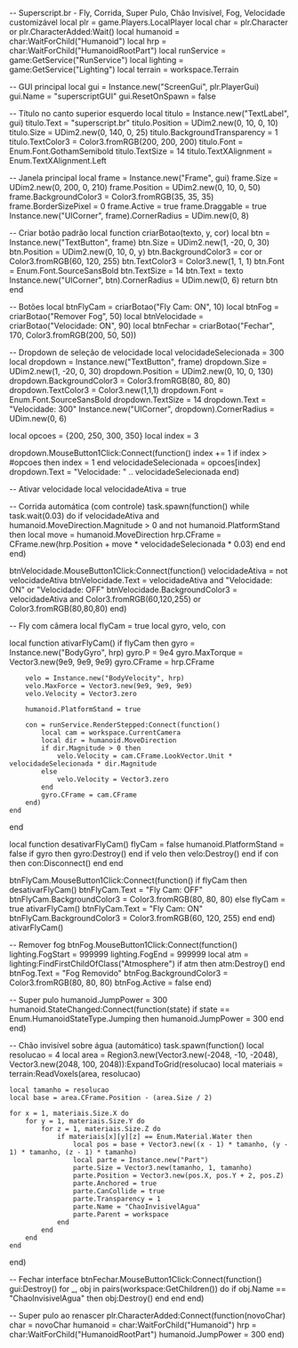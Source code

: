 -- Superscript.br - Fly, Corrida, Super Pulo, Chão Invisível, Fog, Velocidade customizável
local plr = game.Players.LocalPlayer
local char = plr.Character or plr.CharacterAdded:Wait()
local humanoid = char:WaitForChild("Humanoid")
local hrp = char:WaitForChild("HumanoidRootPart")
local runService = game:GetService("RunService")
local lighting = game:GetService("Lighting")
local terrain = workspace.Terrain

-- GUI principal
local gui = Instance.new("ScreenGui", plr.PlayerGui)
gui.Name = "superscriptGUI"
gui.ResetOnSpawn = false

-- Título no canto superior esquerdo
local titulo = Instance.new("TextLabel", gui)
titulo.Text = "superscript.br"
titulo.Position = UDim2.new(0, 10, 0, 10)
titulo.Size = UDim2.new(0, 140, 0, 25)
titulo.BackgroundTransparency = 1
titulo.TextColor3 = Color3.fromRGB(200, 200, 200)
titulo.Font = Enum.Font.GothamSemibold
titulo.TextSize = 14
titulo.TextXAlignment = Enum.TextXAlignment.Left

-- Janela principal
local frame = Instance.new("Frame", gui)
frame.Size = UDim2.new(0, 200, 0, 210)
frame.Position = UDim2.new(0, 10, 0, 50)
frame.BackgroundColor3 = Color3.fromRGB(35, 35, 35)
frame.BorderSizePixel = 0
frame.Active = true
frame.Draggable = true
Instance.new("UICorner", frame).CornerRadius = UDim.new(0, 8)

-- Criar botão padrão
local function criarBotao(texto, y, cor)
	local btn = Instance.new("TextButton", frame)
	btn.Size = UDim2.new(1, -20, 0, 30)
	btn.Position = UDim2.new(0, 10, 0, y)
	btn.BackgroundColor3 = cor or Color3.fromRGB(60, 120, 255)
	btn.TextColor3 = Color3.new(1, 1, 1)
	btn.Font = Enum.Font.SourceSansBold
	btn.TextSize = 14
	btn.Text = texto
	Instance.new("UICorner", btn).CornerRadius = UDim.new(0, 6)
	return btn
end

-- Botões
local btnFlyCam = criarBotao("Fly Cam: ON", 10)
local btnFog = criarBotao("Remover Fog", 50)
local btnVelocidade = criarBotao("Velocidade: ON", 90)
local btnFechar = criarBotao("Fechar", 170, Color3.fromRGB(200, 50, 50))

-- Dropdown de seleção de velocidade
local velocidadeSelecionada = 300
local dropdown = Instance.new("TextButton", frame)
dropdown.Size = UDim2.new(1, -20, 0, 30)
dropdown.Position = UDim2.new(0, 10, 0, 130)
dropdown.BackgroundColor3 = Color3.fromRGB(80, 80, 80)
dropdown.TextColor3 = Color3.new(1,1,1)
dropdown.Font = Enum.Font.SourceSansBold
dropdown.TextSize = 14
dropdown.Text = "Velocidade: 300"
Instance.new("UICorner", dropdown).CornerRadius = UDim.new(0, 6)

local opcoes = {200, 250, 300, 350}
local index = 3

dropdown.MouseButton1Click:Connect(function()
	index += 1
	if index > #opcoes then index = 1 end
	velocidadeSelecionada = opcoes[index]
	dropdown.Text = "Velocidade: " .. velocidadeSelecionada
end)

-- Ativar velocidade
local velocidadeAtiva = true

-- Corrida automática (com controle)
task.spawn(function()
	while task.wait(0.03) do
		if velocidadeAtiva and humanoid.MoveDirection.Magnitude > 0 and not humanoid.PlatformStand then
			local move = humanoid.MoveDirection
			hrp.CFrame = CFrame.new(hrp.Position + move * velocidadeSelecionada * 0.03)
		end
	end
end)

btnVelocidade.MouseButton1Click:Connect(function()
	velocidadeAtiva = not velocidadeAtiva
	btnVelocidade.Text = velocidadeAtiva and "Velocidade: ON" or "Velocidade: OFF"
	btnVelocidade.BackgroundColor3 = velocidadeAtiva and Color3.fromRGB(60,120,255) or Color3.fromRGB(80,80,80)
end)

-- Fly com câmera
local flyCam = true
local gyro, velo, con

local function ativarFlyCam()
	if flyCam then
		gyro = Instance.new("BodyGyro", hrp)
		gyro.P = 9e4
		gyro.MaxTorque = Vector3.new(9e9, 9e9, 9e9)
		gyro.CFrame = hrp.CFrame

		velo = Instance.new("BodyVelocity", hrp)
		velo.MaxForce = Vector3.new(9e9, 9e9, 9e9)
		velo.Velocity = Vector3.zero

		humanoid.PlatformStand = true

		con = runService.RenderStepped:Connect(function()
			local cam = workspace.CurrentCamera
			local dir = humanoid.MoveDirection
			if dir.Magnitude > 0 then
				velo.Velocity = cam.CFrame.LookVector.Unit * velocidadeSelecionada * dir.Magnitude
			else
				velo.Velocity = Vector3.zero
			end
			gyro.CFrame = cam.CFrame
		end)
	end
end

local function desativarFlyCam()
	flyCam = false
	humanoid.PlatformStand = false
	if gyro then gyro:Destroy() end
	if velo then velo:Destroy() end
	if con then con:Disconnect() end
end

btnFlyCam.MouseButton1Click:Connect(function()
	if flyCam then
		desativarFlyCam()
		btnFlyCam.Text = "Fly Cam: OFF"
		btnFlyCam.BackgroundColor3 = Color3.fromRGB(80, 80, 80)
	else
		flyCam = true
		ativarFlyCam()
		btnFlyCam.Text = "Fly Cam: ON"
		btnFlyCam.BackgroundColor3 = Color3.fromRGB(60, 120, 255)
	end
end)
ativarFlyCam()

-- Remover fog
btnFog.MouseButton1Click:Connect(function()
	lighting.FogStart = 999999
	lighting.FogEnd = 999999
	local atm = lighting:FindFirstChildOfClass("Atmosphere")
	if atm then atm:Destroy() end
	btnFog.Text = "Fog Removido"
	btnFog.BackgroundColor3 = Color3.fromRGB(80, 80, 80)
	btnFog.Active = false
end)

-- Super pulo
humanoid.JumpPower = 300
humanoid.StateChanged:Connect(function(state)
	if state == Enum.HumanoidStateType.Jumping then
		humanoid.JumpPower = 300
	end
end)

-- Chão invisível sobre água (automático)
task.spawn(function()
	local resolucao = 4
	local area = Region3.new(Vector3.new(-2048, -10, -2048), Vector3.new(2048, 100, 2048)):ExpandToGrid(resolucao)
	local materiais = terrain:ReadVoxels(area, resolucao)

	local tamanho = resolucao
	local base = area.CFrame.Position - (area.Size / 2)

	for x = 1, materiais.Size.X do
		for y = 1, materiais.Size.Y do
			for z = 1, materiais.Size.Z do
				if materiais[x][y][z] == Enum.Material.Water then
					local pos = base + Vector3.new((x - 1) * tamanho, (y - 1) * tamanho, (z - 1) * tamanho)
					local parte = Instance.new("Part")
					parte.Size = Vector3.new(tamanho, 1, tamanho)
					parte.Position = Vector3.new(pos.X, pos.Y + 2, pos.Z)
					parte.Anchored = true
					parte.CanCollide = true
					parte.Transparency = 1
					parte.Name = "ChaoInvisivelAgua"
					parte.Parent = workspace
				end
			end
		end
	end
end)

-- Fechar interface
btnFechar.MouseButton1Click:Connect(function()
	gui:Destroy()
	for _, obj in pairs(workspace:GetChildren()) do
		if obj.Name == "ChaoInvisivelAgua" then
			obj:Destroy()
		end
	end
end)

-- Super pulo ao renascer
plr.CharacterAdded:Connect(function(novoChar)
	char = novoChar
	humanoid = char:WaitForChild("Humanoid")
	hrp = char:WaitForChild("HumanoidRootPart")
	humanoid.JumpPower = 300
end)
